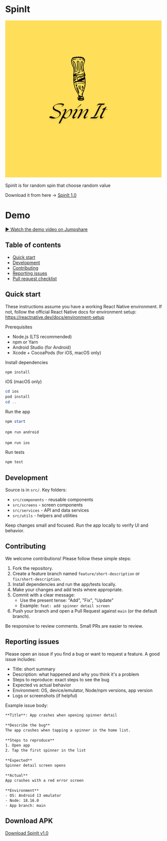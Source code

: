# SpinIt

![SpinIt home screen](src/assets/SpinIt.png)

SpinIt is for random spin that choose random value

Download it from here -> [SpinIt  1.0](https://github.com/logesh-works/SpinIt/releases/download/init/SpinIt_v1.0.apk)

# Demo

[▶️ Watch the demo video on Jumpshare](https://jumpshare.com/v/Q9vjaLBNszZLHxtk9gQU)

## Table of contents
- [Quick start](#quick-start)
- [Development](#development)
- [Contributing](#contributing)
- [Reporting issues](#reporting-issues)
- [Pull request checklist](#pull-request-checklist)

## Quick start
These instructions assume you have a working React Native environment. If not, follow the official React Native docs for environment setup: https://reactnative.dev/docs/environment-setup

Prerequisites
- Node.js (LTS recommended)
- npm or Yarn
- Android Studio (for Android)
- Xcode + CocoaPods (for iOS, macOS only)

Install dependencies

```powershell
npm install
```

iOS (macOS only)

```powershell
cd ios
pod install
cd ..
```

Run the app

```powershell
npm start

npm run android

npm run ios
```

Run tests

```powershell
npm test
```

## Development
Source is in `src/`. Key folders:
- `src/components` - reusable components
- `src/screens` - screen components
- `src/services` - API and data services
- `src/utils` - helpers and utilities

Keep changes small and focused. Run the app locally to verify UI and behavior.

## Contributing
We welcome contributions! Please follow these simple steps:

1. Fork the repository.
2. Create a feature branch named `feature/short-description` or `fix/short-description`.
3. Install dependencies and run the app/tests locally.
4. Make your changes and add tests where appropriate.
5. Commit with a clear message:
   - Use the present tense: "Add", "Fix", "Update"
   - Example: `feat: add spinner detail screen`
6. Push your branch and open a Pull Request against `main` (or the default branch).

Be responsive to review comments. Small PRs are easier to review.

## Reporting issues
Please open an issue if you find a bug or want to request a feature. A good issue includes:
- Title: short summary
- Description: what happened and why you think it's a problem
- Steps to reproduce: exact steps to see the bug
- Expected vs actual behavior
- Environment: OS, device/emulator, Node/npm versions, app version
- Logs or screenshots (if helpful)

Example issue body:
```
**Title**: App crashes when opening spinner detail

**Describe the bug**
The app crashes when tapping a spinner in the home list.

**Steps to reproduce**
1. Open app
2. Tap the first spinner in the list

**Expected**
Spinner detail screen opens

**Actual**
App crashes with a red error screen

**Environment**
- OS: Android 13 emulator
- Node: 18.16.0
- App branch: main
```

## Download APK
[Download SpinIt v1.0](https://github.com/logesh-works/SpinIt/releases/download/init/SpinIt_v1.0.apk)
